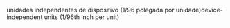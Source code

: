 <span data-ttu-id="44d67-101">unidades independentes de dispositivo (1/96 polegada por unidade)</span><span class="sxs-lookup"><span data-stu-id="44d67-101">device-independent units (1/96th inch per unit)</span></span>